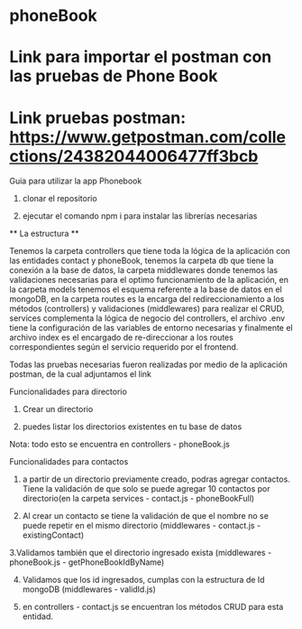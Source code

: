# phoneBook

# Link para importar el postman con las pruebas de Phone Book

# Link pruebas postman: https://www.getpostman.com/collections/24382044006477ff3bcb

Guia para utilizar la app Phonebook

1. clonar el repositorio

2. ejecutar el comando npm i para instalar las librerías necesarias

** La estructura **

Tenemos la carpeta controllers que tiene toda la lógica de la aplicación con las entidades contact y phoneBook, tenemos la carpeta db que tiene la conexión a la base de datos, la carpeta middlewares donde tenemos las validaciones necesarias para el optimo funcionamiento de la aplicación, en la carpeta models tenemos el esquema referente a la base de datos en el mongoDB, en la carpeta routes es la encarga del redireccionamiento a los métodos (controllers) y validaciones (middlewares) para realizar el CRUD, services complementa la lógica de negocio del controllers, el archivo .env tiene la configuración de las variables de entorno necesarias y finalmente el archivo index es el encargado de re-direccionar a los routes correspondientes según el servicio requerido por el frontend.

Todas las pruebas necesarias fueron realizadas por medio de la aplicación postman, de la cual adjuntamos el link

Funcionalidades para directorio

1. Crear un directorio

2. puedes listar los directorios existentes en tu base de datos

Nota: todo esto se encuentra en controllers - phoneBook.js

Funcionalidades para contactos

1. a partir de un directorio previamente creado, podras agregar contactos. Tiene la validación de que solo se puede agregar 10 contactos por directorio(en la carpeta services - contact.js - phoneBookFull)

2. Al crear un contacto se tiene la validación de que el nombre no se puede repetir en el mismo directorio (middlewares - contact.js - existingContact)

3.Validamos también que el directorio ingresado exista (middlewares - phoneBook.js - getPhoneBookIdByName)

4. Validamos que los id ingresados, cumplas con la estructura de Id mongoDB (middlewares - validId.js)

5. en controllers - contact.js se encuentran los métodos CRUD para esta entidad.
